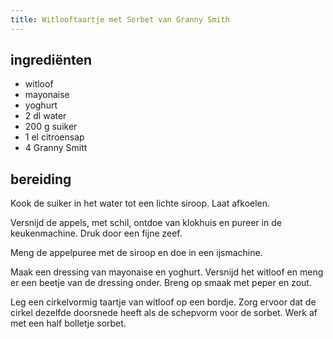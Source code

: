 ```yaml
---
title: Witlooftaartje met Sorbet van Granny Smith
---
```


## ingrediënten
* witloof
* mayonaise
* yoghurt
* 2 dl water
* 200 g suiker
* 1 el citroensap
* 4 Granny Smitt

## bereiding
Kook de suiker in het water tot een lichte siroop. Laat afkoelen.

Versnijd de appels, met schil, ontdoe van klokhuis en pureer in de keukenmachine. Druk door een fijne zeef.

Meng de appelpuree met de siroop en doe in een ijsmachine.

Maak een dressing van mayonaise en yoghurt. Versnijd het witloof en meng er een beetje van de dressing onder. Breng op smaak met peper en zout. 

Leg een cirkelvormig taartje van witloof op een bordje. Zorg ervoor dat de cirkel dezelfde doorsnede heeft als de schepvorm voor de sorbet. Werk af met een half bolletje sorbet.

